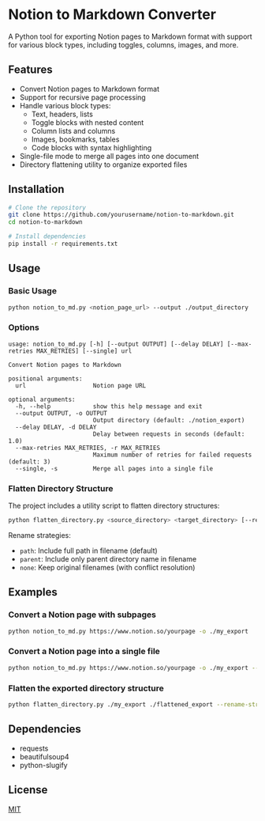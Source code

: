# Notion to Markdown Converter

A Python tool for exporting Notion pages to Markdown format with support for various block types, including toggles, columns, images, and more.

## Features

- Convert Notion pages to Markdown format
- Support for recursive page processing
- Handle various block types:
  - Text, headers, lists
  - Toggle blocks with nested content
  - Column lists and columns
  - Images, bookmarks, tables
  - Code blocks with syntax highlighting
- Single-file mode to merge all pages into one document
- Directory flattening utility to organize exported files

## Installation

```bash
# Clone the repository
git clone https://github.com/yourusername/notion-to-markdown.git
cd notion-to-markdown

# Install dependencies
pip install -r requirements.txt
```

## Usage

### Basic Usage

```bash
python notion_to_md.py <notion_page_url> --output ./output_directory
```

### Options

```
usage: notion_to_md.py [-h] [--output OUTPUT] [--delay DELAY] [--max-retries MAX_RETRIES] [--single] url

Convert Notion pages to Markdown

positional arguments:
  url                   Notion page URL

optional arguments:
  -h, --help            show this help message and exit
  --output OUTPUT, -o OUTPUT
                        Output directory (default: ./notion_export)
  --delay DELAY, -d DELAY
                        Delay between requests in seconds (default: 1.0)
  --max-retries MAX_RETRIES, -r MAX_RETRIES
                        Maximum number of retries for failed requests (default: 3)
  --single, -s          Merge all pages into a single file
```

### Flatten Directory Structure

The project includes a utility script to flatten directory structures:

```bash
python flatten_directory.py <source_directory> <target_directory> [--rename-strategy strategy] [--verbose]
```

Rename strategies:
- `path`: Include full path in filename (default)
- `parent`: Include only parent directory name in filename
- `none`: Keep original filenames (with conflict resolution)

## Examples

### Convert a Notion page with subpages

```bash
python notion_to_md.py https://www.notion.so/yourpage -o ./my_export
```

### Convert a Notion page into a single file

```bash
python notion_to_md.py https://www.notion.so/yourpage -o ./my_export --single
```

### Flatten the exported directory structure

```bash
python flatten_directory.py ./my_export ./flattened_export --rename-strategy parent
```

## Dependencies

- requests
- beautifulsoup4
- python-slugify

## License

[MIT](LICENSE)
